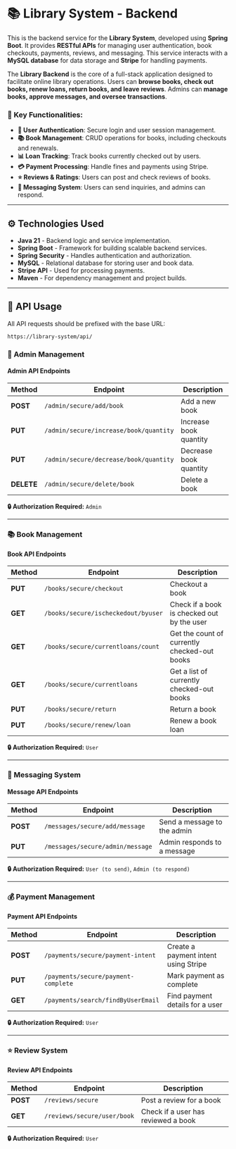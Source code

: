 # 📚 Library System - Backend

This is the backend service for the **Library System**, developed using **Spring Boot**. It provides **RESTful APIs** for managing user authentication, book checkouts, payments, reviews, and messaging. This service interacts with a **MySQL database** for data storage and **Stripe** for handling payments.

The **Library Backend** is the core of a full-stack application designed to facilitate online library operations. Users can **browse books, check out books, renew loans, return books, and leave reviews**. Admins can **manage books, approve messages, and oversee transactions**.

### 🔑 Key Functionalities:
- **🔐 User Authentication**: Secure login and user session management.
- **📚 Book Management**: CRUD operations for books, including checkouts and renewals.
- **📊 Loan Tracking**: Track books currently checked out by users.
- **💳 Payment Processing**: Handle fines and payments using Stripe.
- **⭐ Reviews & Ratings**: Users can post and check reviews of books.
- **💬 Messaging System**: Users can send inquiries, and admins can respond.

---

## ⚙️ Technologies Used

- **Java 21** - Backend logic and service implementation.
- **Spring Boot** - Framework for building scalable backend services.
- **Spring Security** - Handles authentication and authorization.
- **MySQL** - Relational database for storing user and book data.
- **Stripe API** - Used for processing payments.
- **Maven** - For dependency management and project builds.

---


## 🔌 API Usage

All API requests should be prefixed with the base URL:

```
https://library-system/api/
```

### 🔹 Admin Management
#### **Admin API Endpoints**
| Method | Endpoint | Description |
|--------|---------|-------------|
| **POST** | `/admin/secure/add/book` | Add a new book |
| **PUT** | `/admin/secure/increase/book/quantity` | Increase book quantity |
| **PUT** | `/admin/secure/decrease/book/quantity` | Decrease book quantity |
| **DELETE** | `/admin/secure/delete/book` | Delete a book |

**🔒 Authorization Required:** `Admin`

---

### 📚 Book Management
#### **Book API Endpoints**
| Method | Endpoint | Description |
|--------|---------|-------------|
| **PUT** | `/books/secure/checkout` | Checkout a book |
| **GET** | `/books/secure/ischeckedout/byuser` | Check if a book is checked out by the user |
| **GET** | `/books/secure/currentloans/count` | Get the count of currently checked-out books |
| **GET** | `/books/secure/currentloans` | Get a list of currently checked-out books |
| **PUT** | `/books/secure/return` | Return a book |
| **PUT** | `/books/secure/renew/loan` | Renew a book loan |

**🔒 Authorization Required:** `User`

---

### 💬 Messaging System
#### **Message API Endpoints**
| Method | Endpoint | Description |
|--------|---------|-------------|
| **POST** | `/messages/secure/add/message` | Send a message to the admin |
| **PUT** | `/messages/secure/admin/message` | Admin responds to a message |

**🔒 Authorization Required:** `User (to send)`, `Admin (to respond)`

---

### 💰 Payment Management
#### **Payment API Endpoints**
| Method | Endpoint | Description |
|--------|---------|-------------|
| **POST** | `/payments/secure/payment-intent` | Create a payment intent using Stripe |
| **PUT** | `/payments/secure/payment-complete` | Mark payment as complete |
| **GET** | `/payments/search/findByUserEmail` | Find payment details for a user |

**🔒 Authorization Required:** `User`

---

### ⭐ Review System
#### **Review API Endpoints**
| Method | Endpoint | Description |
|--------|---------|-------------|
| **POST** | `/reviews/secure` | Post a review for a book |
| **GET** | `/reviews/secure/user/book` | Check if a user has reviewed a book |

**🔒 Authorization Required:** `User`

